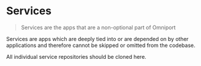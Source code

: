 # Services

> Services are the apps that are a non-optional part of Omniport

Services are apps which are deeply tied into or are depended on by other 
applications and therefore cannot be skipped or omitted from the codebase.

All individual service repositories should be cloned here.
